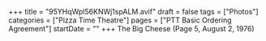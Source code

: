 +++
title = "95YHqWpl56KNWj1spALM.avif"
draft = false
tags = ["Photos"]
categories = ["Pizza Time Theatre"]
pages = ["PTT Basic Ordering Agreement"]
startDate = ""
+++
The Big Cheese (Page 5, August 2, 1976)
